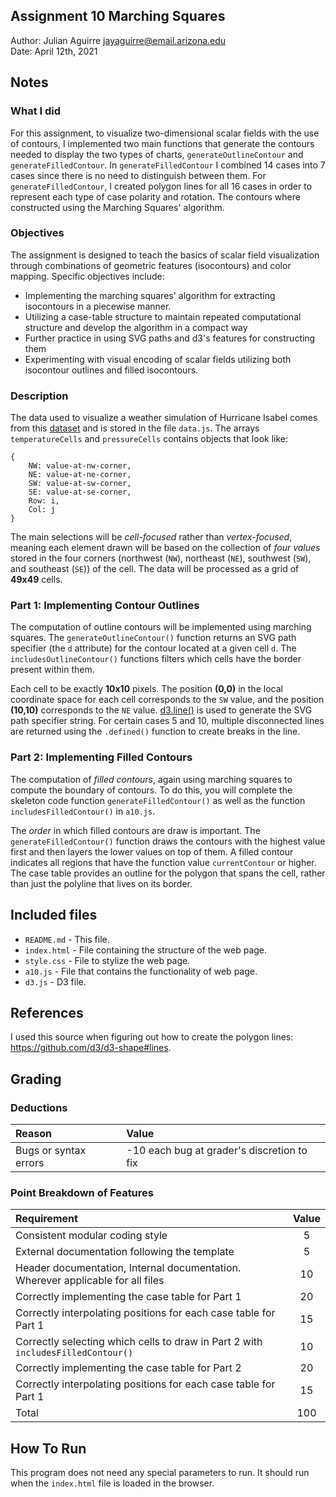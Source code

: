 Assignment 10 Marching Squares
------------------------------

Author: Julian Aguirre [jayaguirre@email.arizona.edu](mailto:jayaguirre@email.arizona.edu)  
Date: April 12th, 2021

## Notes

### What I did
For this assignment, to visualize two-dimensional scalar fields with the use of contours, I implemented two main functions that generate the contours needed to display the two types of charts, `generateOutlineContour` and `generateFilledContour`. In `generateFilledContour` I combined 14 cases into 7 cases since there is no need to distinguish between them. For `generateFilledContour`, I created polygon lines for all 16 cases in order to represent each type of case polarity and rotation. The contours where constructed using the Marching Squares' algorithm.

### Objectives
The assignment is designed to teach the basics of scalar field visualization through combinations of geometric features (isocontours) and color mapping. Specific objectives include:
- Implementing the marching squares' algorithm for extracting isocontours in a piecewise manner.
- Utilizing a case-table structure to maintain repeated computational structure and develop the algorithm in a compact way
- Further practice in using SVG paths and d3's features for constructing them
- Experimenting with visual encoding of scalar fields utilizing both isocontour outlines and filled isocontours.

### Description
The data used to visualize a weather simulation of Hurricane Isabel comes from this [dataset](http://vis.computer.org/vis2004contest/data.html) and is stored in the file `data.js`. The arrays `temperatureCells` and `pressureCells` contains objects that look like:

    {
        NW: value-at-nw-corner,
        NE: value-at-ne-corner,
        SW: value-at-sw-corner,
        SE: value-at-se-corner,
        Row: i,
        Col: j                    
    }

The main selections will be *cell-focused* rather than *vertex-focused*, meaning each element drawn will be based on the collection of *four values* stored in the four corners (northwest (`NW`), northeast (`NE`), southwest (`SW`), and southeast (`SE`)) of the cell. The data will be processed as a grid of **49x49** cells.

### Part 1: Implementing Contour Outlines
The computation of outline contours will be implemented using marching squares. The `generateOutlineContour()` function returns an SVG path specifier (the `d` attribute) for the contour located at a given cell `d`. The `includesOutlineContour()` functions filters which cells have the border present within them.

Each cell to be exactly **10x10** pixels. The position **(0,0)** in the local coordinate space for each cell corresponds to the `SW` value, and the position **(10,10)** corresponds to the `NE` value. [d3.line()](https://github.com/d3/d3-shape#lines) is used to generate the SVG path specifier string. For certain cases 5 and 10, multiple disconnected lines are returned using the `.defined()` function to create breaks in the line.

### Part 2: Implementing Filled Contours
The computation of *filled contours*, again using marching squares to compute the boundary of contours. To do this, you will complete the skeleton code function `generateFilledContour()` as well as the function `includesFilledContour()` in `a10.js`.

The *order* in which filled contours are draw is important. The `generateFilledContour()` function draws the contours with the highest value first and then layers the lower values on top of them. A filled contour indicates all regions that have the function value `currentContour` or higher. The case table provides an outline for the polygon that spans the cell, rather than just the polyline that lives on its border.

## Included files
* `README.md` - This file.
* `index.html` - File containing the structure of the web page.
* `style.css` - File to stylize the web page.
* `a10.js` - File that contains the functionality of web page.
* `d3.js` - D3 file.

## References
I used this source when figuring out how to create the polygon lines: https://github.com/d3/d3-shape#lines.

## Grading
### Deductions
| Reason 				| Value 										|
| :---					|    :----										|
| Bugs or syntax errors | -10 each bug at grader's discretion to fix    |

### Point Breakdown of Features
| Requirement | Value |
| :--- | :----: |
| Consistent modular coding style | 5 |
| External documentation following the template | 5 |
| Header documentation, Internal documentation. Wherever applicable for all files | 10 |
| Correctly implementing the case table for Part 1 | 20 |
| Correctly interpolating positions for each case table for Part 1 | 15 |
| Correctly selecting which cells to draw in Part 2 with `includesFilledContour()` | 10 |
| Correctly implementing the case table for Part 2 | 20 |
| Correctly interpolating positions for each case table for Part 1 | 15 |
| Total | 100 |


## How To Run
This program does not need any special parameters to run. It should run when the `index.html` file is loaded in the browser.
